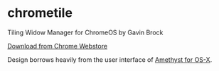 # chrometile
Tiling Widow Manager for ChromeOS
by Gavin Brock

[Download from Chrome Webstore](https://chrome.google.com/webstore/detail/chrometile/aikaaejchodabfpkipfonnekofgepakh)

Design borrows heavily from the user interface of [Amethyst for OS-X](https://github.com/ianyh/Amethyst).
